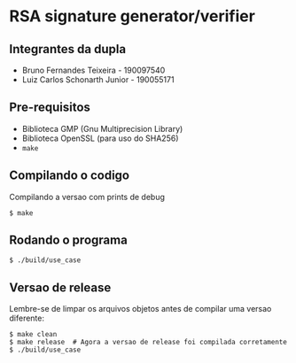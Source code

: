 # RSA signature generator/verifier

## Integrantes da dupla

- Bruno Fernandes Teixeira - 190097540
- Luiz Carlos Schonarth Junior - 190055171

## Pre-requisitos

- Biblioteca GMP (Gnu Multiprecision Library)
- Biblioteca OpenSSL (para uso do SHA256)
- `make`

## Compilando o codigo

Compilando a versao com prints de debug

```
$ make
```

## Rodando o programa

```
$ ./build/use_case
```

## Versao de release

Lembre-se de limpar os arquivos objetos antes de compilar uma versao diferente:

```
$ make clean
$ make release  # Agora a versao de release foi compilada corretamente
$ ./build/use_case
```